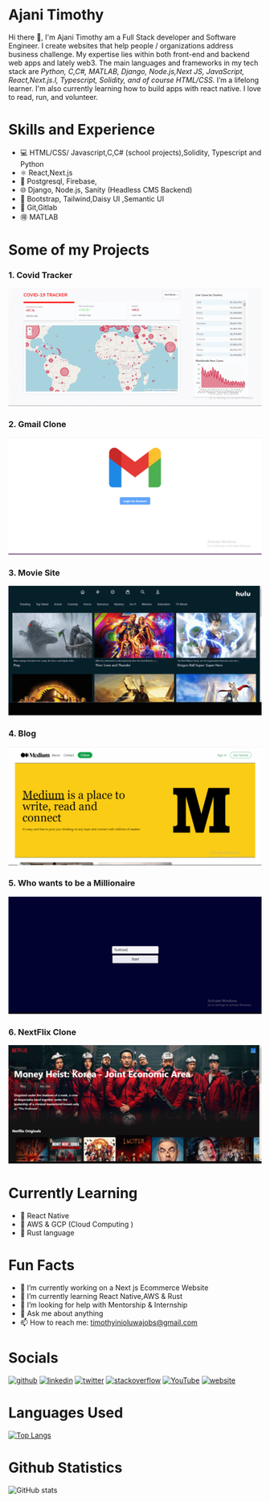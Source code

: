 
# Ajani Timothy
 Hi there 👋, I'm Ajani Timothy am a Full Stack developer and Software Engineer. I create websites that help people / organizations address business challenge. My expertise lies within both front-end and backend web apps and lately web3.
The main languages and frameworks in my tech stack are *Python, C,C#, MATLAB, Django, Node.js,Next JS, JavaScript, React,Next.js.l, Typescript, Solidity, and of course HTML/CSS.*
I’m a lifelong learner. I'm also currently learning how to build apps with react native.
I love to read, run, and volunteer.

# Skills and Experience
* :computer: HTML/CSS/ Javascript,C,C# (school projects),Solidity, Typescript and Python
* ⚛ React,Next.js
* :snake: Postgresql, Firebase, 
* :globe_with_meridians: Django, Node.js, Sanity (Headless CMS Backend)
* :blossom: Bootstrap, Tailwind,Daisy UI ,Semantic UI
* :cherry_blossom: Git,Gitlab
* :ideograph_advantage: MATLAB

# Some of my Projects
### 1. Covid Tracker
![](https://github.com/Tim1119/Tim1119/blob/main/covid.gif) 

### 2. Gmail Clone
![](https://github.com/Tim1119/Tim1119/blob/main/gmail-gif.gif)

### 3. Movie Site
![](https://github.com/Tim1119/Tim1119/blob/main/hulu-gif.gif)

### 4. Blog
![](https://github.com/Tim1119/Tim1119/blob/main/medium-gif.gif)

### 5. Who wants to be a Millionaire 
![](https://github.com/Tim1119/Tim1119/blob/main/millionaire-gif.gif)

### 6. NextFlix Clone
![](https://github.com/Tim1119/Tim1119/blob/main/nextflix-gif.gif)




# Currently Learning 
* :iphone: React Native
* :muscle: AWS & GCP (Cloud Computing )
* :love_letter: Rust language

# Fun Facts
- 🔭 I’m currently working on a Next js Ecommerce Website 
- 🌱 I’m currently learning React Native,AWS  & Rust
- 🤔 I’m looking for help with Mentorship & Internship 
- 💬 Ask me about anything  
- 📫 How to reach me: timothyinioluwajobs@gmail.com 


# Socials
[<img src='https://cdn.jsdelivr.net/npm/simple-icons@3.0.1/icons/github.svg' alt='github' height='40'>](https://github.com/Tim1119)  [<img src='https://cdn.jsdelivr.net/npm/simple-icons@3.0.1/icons/linkedin.svg' alt='linkedin' height='40'>](https://www.linkedin.com/in/timothy-ajani-220794199/)  [<img src='https://cdn.jsdelivr.net/npm/simple-icons@3.0.1/icons/twitter.svg' alt='twitter' height='40'>](https://twitter.com/https://twitter.com/ajanitimotew)  [<img src='https://cdn.jsdelivr.net/npm/simple-icons@3.0.1/icons/stackoverflow.svg' alt='stackoverflow' height='40'>](https://stackoverflow.com/users/14591808)  [<img src='https://cdn.jsdelivr.net/npm/simple-icons@3.0.1/icons/youtube.svg' alt='YouTube' height='40'>](https://www.youtube.com/channel/oRSZRmydUTTC9hrxZx9pwA)  [<img src='https://cdn.jsdelivr.net/npm/simple-icons@3.0.1/icons/icloud.svg' alt='website' height='40'>](https://portfolio-five-ruby-24.vercel.app/)  

# Languages Used
[![Top Langs](https://github-readme-stats.vercel.app/api/top-langs/?username=Tim1119)](https://github.com/anuraghazra/github-readme-stats)

# Github Statistics
![GitHub stats](https://github-readme-stats.vercel.app/api?username=Tim1119&show_icons=true)  

